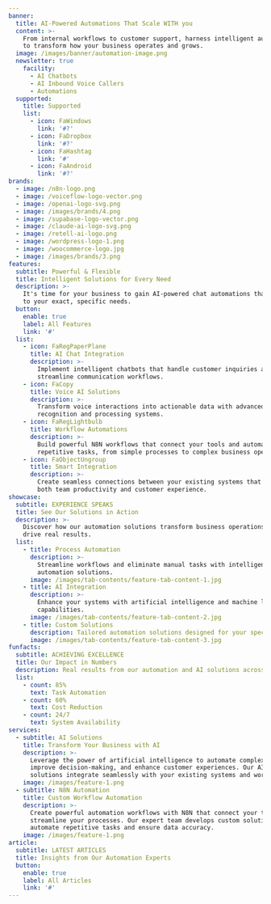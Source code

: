```yaml
---
banner:
  title: AI-Powered Automations That Scale WITH you
  content: >-
    From internal workflows to customer support, harness intelligent automation
    to transform how your business operates and grows.
  image: /images/banner/automation-image.png
  newsletter: true
    facility:
      - AI Chatbots
      - AI Inbound Voice Callers
      - Automations
  supported:
    title: Supported
    list:
      - icon: FaWindows
        link: '#?'
      - icon: FaDropbox
        link: '#?'
      - icon: FaHashtag
        link: '#'
      - icon: FaAndroid
        link: '#?'
brands:
  - image: /n8n-logo.png
  - image: /voiceflow-logo-vector.png
  - image: /openai-logo-svg.png
  - image: /images/brands/4.png
  - image: /supabase-logo-vector.png
  - image: /claude-ai-logo-svg.png
  - image: /retell-ai-logo.png
  - image: /wordpress-logo-1.png
  - image: /woocommerce-logo.jpg
  - image: /images/brands/3.png
features:
  subtitle: Powerful & Flexible
  title: Intelligent Solutions for Every Need
  description: >-
    It's time for your business to gain AI-powered chat automations that adapt
    to your exact, specific needs.
  button:
    enable: true
    label: All Features
    link: '#'
  list:
    - icon: FaRegPaperPlane
      title: AI Chat Integration
      description: >-
        Implement intelligent chatbots that handle customer inquiries and
        streamline communication workflows.
    - icon: FaCopy
      title: Voice AI Solutions
      description: >-
        Transform voice interactions into actionable data with advanced voice
        recognition and processing systems.
    - icon: FaRegLightbulb
      title: Workflow Automations
      description: >-
        Build powerful N8N workflows that connect your tools and automate
        repetitive tasks, from simple processes to complex business operations.
    - icon: FaObjectUngroup
      title: Smart Integration
      description: >-
        Create seamless connections between your existing systems that enhance
        both team productivity and customer experience.
showcase:
  subtitle: EXPERIENCE SPEAKS
  title: See Our Solutions in Action
  description: >-
    Discover how our automation solutions transform business operations and
    drive real results.
  list:
    - title: Process Automation
      description: >-
        Streamline workflows and eliminate manual tasks with intelligent
        automation solutions.
      image: /images/tab-contents/feature-tab-content-1.jpg
    - title: AI Integration
      description: >-
        Enhance your systems with artificial intelligence and machine learning
        capabilities.
      image: /images/tab-contents/feature-tab-content-2.jpg
    - title: Custom Solutions
      description: Tailored automation solutions designed for your specific business needs.
      image: /images/tab-contents/feature-tab-content-3.jpg
funfacts:
  subtitle: ACHIEVING EXCELLENCE
  title: Our Impact in Numbers
  description: Real results from our automation and AI solutions across various industries
  list:
    - count: 85%
      text: Task Automation
    - count: 60%
      text: Cost Reduction
    - count: 24/7
      text: System Availability
services:
  - subtitle: AI Solutions
    title: Transform Your Business with AI
    description: >-
      Leverage the power of artificial intelligence to automate complex tasks,
      improve decision-making, and enhance customer experiences. Our AI
      solutions integrate seamlessly with your existing systems and workflows.
    image: /images/feature-1.png
  - subtitle: N8N Automation
    title: Custom Workflow Automation
    description: >-
      Create powerful automation workflows with N8N that connect your tools and
      streamline your processes. Our expert team develops custom solutions that
      automate repetitive tasks and ensure data accuracy.
    image: /images/feature-1.png
article:
  subtitle: LATEST ARTICLES
  title: Insights from Our Automation Experts
  button:
    enable: true
    label: All Articles
    link: '#'
---
```

